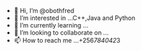 - 👋 Hi, I’m @obothfred
- 👀 I’m interested in ...C++,Java and Python
- 🌱 I’m currently learning ...
- 💞️ I’m looking to collaborate on ...
- 📫 How to reach me ...+256*784042*3

<!---
obothfred/obothfred is a ✨ special ✨ repository because its `README.md` (this file) appears on your GitHub profile.
You can click the Preview link to take a look at your changes.
--->
